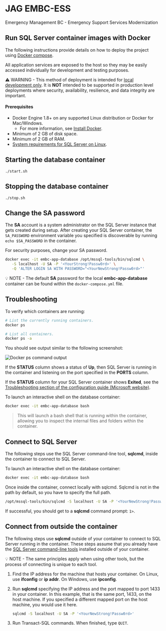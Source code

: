 # JAG EMBC-ESS

Emergency Management BC - Emergency Support Services Modernization

## Run SQL Server container images with Docker

The following instructions provide details on how to deploy the project using [Docker compose](https://docs.docker.com/compose/install/#install-compose). 

All application services are exposed to the host so they may be easily accessed individually for development and testing purposes.

:warning: WARNING - This method of deployment is intended for <u>local development only</u>. It is **NOT** intended to be supported in production level deployments where security, availability, resilience, and data integrity are important.

#### Prerequisites

- Docker Engine 1.8+ on any supported Linux distribution or Docker for Mac/Windows. 
  - For more information, see [Install Docker](https://docs.docker.com/engine/installation/).
- Minimum of 2 GB of disk space.
- Minimum of 2 GB of RAM.
- [System requirements for SQL Server on Linux](https://docs.microsoft.com/en-us/sql/linux/sql-server-linux-setup?view=sql-server-linux-ver15#system).

## Starting the database container

```
./start.sh
```

## Stopping the database container

```
./stop.sh
```

## Change the SA password

The **SA** account is a system administrator on the SQL Server instance that gets created during setup. After creating your SQL Server container, the `SA_PASSWORD` environment variable you specified is discoverable by running `echo $SA_PASSWORD` in the container. 

For security purposes, change your SA password.

```sh
docker exec -it embc-app-database /opt/mssql-tools/bin/sqlcmd \
   -S localhost -U SA -P '<YourStrong!Passw0rd>' \
   -Q 'ALTER LOGIN SA WITH PASSWORD="<YourNewStrong!Passw0rd>"'
```

:bulb: NOTE - The default **SA** password for the local **embc-app-database** container can be found within the `docker-compose.yml` file.

## Troubleshooting

To verify which containers are running:

```sh
# List the currently running containers.
docker ps

# List all containers.
docker ps -a
```

You should see output similar to the following screenshot:

![Docker ps command output](https://docs.microsoft.com/en-us/sql/linux/media/sql-server-linux-setup-docker/docker-ps-command.png?view=sql-server-linux-ver15)

If the **STATUS** column shows a status of **Up**, then SQL Server is running in the container and listening on the port specified in the **PORTS** column. 

If the **STATUS** column for your SQL Server container shows **Exited**, see the [Troubleshooting section of the configuration guide (Microsoft website)](https://docs.microsoft.com/en-us/sql/linux/sql-server-linux-configure-docker?view=sql-server-linux-ver15#troubleshooting).

To launch an interactive shell on the database container:

```sh
docker exec -it embc-app-database bash
```

> This will launch a bash shell that is running within the container, allowing you to inspect the internal files and folders within the container.

## Connect to SQL Server

The following steps use the SQL Server command-line tool, **sqlcmd**, inside the container to connect to SQL Server.

To launch an interactive shell on the database container:

```sh
docker exec -it embc-app-database bash
```

Once inside the container, connect locally with sqlcmd. Sqlcmd is not in the path by default, so you have to specify the full path.

```sh
/opt/mssql-tools/bin/sqlcmd -S localhost -U SA -P '<YourNewStrong!Passw0rd>'
```

If successful, you should get to a **sqlcmd** command prompt: `1>`.

## Connect from outside the container

The following steps use **sqlcmd** outside of your container to connect to SQL Server running in the container. These steps assume that you already have the [SQL Server command-line tools](<https://docs.microsoft.com/en-us/sql/tools/sqlcmd-utility?view=sql-server-2017>) installed outside of your container. 

:bulb: NOTE - The same principles apply when using other tools, but the process of connecting is unique to each tool.

1. Find the IP address for the machine that hosts your container. On Linux, use **ifconfig** or **ip addr**. On Windows, use **ipconfig**.

2. Run **sqlcmd** specifying the IP address and the port mapped to port 1433 in your container. In this example, that is the same port, 1433, on the host machine. If you specified a different mapped port on the host machine, you would use it here.

   ```sh
   sqlcmd -S localhost -U SA -P '<YourNewStrong!Passw0rd>'
   ```

3. Run Transact-SQL commands. When finished, type `QUIT`.

